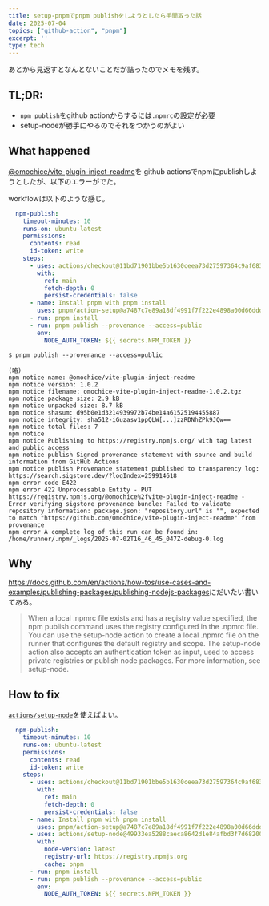 ```yaml
---
title: setup-pnpmでpnpm publishをしようとしたら手間取った話
date: 2025-07-04
topics: ["github-action", "pnpm"]
excerpt: ''
type: tech
---
```


あとから見返すとなんとないことだが詰ったのでメモを残す。

## TL;DR:

- `npm publish`をgithub actionからするには`.npmrc`の設定が必要
- setup-nodeが勝手にやるのでそれをつかうのがよい

## What happened

[@omochice/vite-plugin-inject-readme](https://github.com/Omochice/vite-plugin-inject-readme)を
github actionsでnpmにpublishしようとしたが、以下のエラーがでた。

workflowは以下のような感じ。

```yaml
  npm-publish:
    timeout-minutes: 10
    runs-on: ubuntu-latest
    permissions:
      contents: read
      id-token: write
    steps:
      - uses: actions/checkout@11bd71901bbe5b1630ceea73d27597364c9af683 # v4.2.2
        with:
          ref: main
          fetch-depth: 0
          persist-credentials: false
      - name: Install pnpm with pnpm install
        uses: pnpm/action-setup@a7487c7e89a18df4991f7f222e4898a00d66ddda # v4.1.0
      - run: pnpm install
      - run: pnpm publish --provenance --access=public
        env:
          NODE_AUTH_TOKEN: ${{ secrets.NPM_TOKEN }}
```


```console
$ pnpm publish --provenance --access=public

(略)
npm notice name: @omochice/vite-plugin-inject-readme
npm notice version: 1.0.2
npm notice filename: omochice-vite-plugin-inject-readme-1.0.2.tgz
npm notice package size: 2.9 kB
npm notice unpacked size: 8.7 kB
npm notice shasum: d95b0e1d3214939972b74be14a61525194455887
npm notice integrity: sha512-iGuzasv1ppQLW[...]zzRDNhZPk9JQw==
npm notice total files: 7
npm notice
npm notice Publishing to https://registry.npmjs.org/ with tag latest and public access
npm notice publish Signed provenance statement with source and build information from GitHub Actions
npm notice publish Provenance statement published to transparency log: https://search.sigstore.dev/?logIndex=259914618
npm error code E422
npm error 422 Unprocessable Entity - PUT https://registry.npmjs.org/@omochice%2fvite-plugin-inject-readme - Error verifying sigstore provenance bundle: Failed to validate repository information: package.json: "repository.url" is "", expected to match "https://github.com/Omochice/vite-plugin-inject-readme" from provenance
npm error A complete log of this run can be found in: /home/runner/.npm/_logs/2025-07-02T16_46_45_047Z-debug-0.log
```

## Why

<https://docs.github.com/en/actions/how-tos/use-cases-and-examples/publishing-packages/publishing-nodejs-packages>にだいたい書いてある。

> When a local .npmrc file exists and has a registry value specified, the npm publish command uses the registry configured in the .npmrc file. You can use the setup-node action to create a local .npmrc file on the runner that configures the default registry and scope. The setup-node action also accepts an authentication token as input, used to access private registries or publish node packages. For more information, see setup-node.

## How to fix

[`actions/setup-node`](https://github.com/actions/setup-node/)を使えばよい。

```yaml
  npm-publish:
    timeout-minutes: 10
    runs-on: ubuntu-latest
    permissions:
      contents: read
      id-token: write
    steps:
      - uses: actions/checkout@11bd71901bbe5b1630ceea73d27597364c9af683 # v4.2.2
        with:
          ref: main
          fetch-depth: 0
          persist-credentials: false
      - name: Install pnpm with pnpm install
        uses: pnpm/action-setup@a7487c7e89a18df4991f7f222e4898a00d66ddda # v4.1.0
      - uses: actions/setup-node@49933ea5288caeca8642d1e84afbd3f7d6820020 # v4.4.0
        with:
          node-version: latest
          registry-url: https://registry.npmjs.org
          cache: pnpm
      - run: pnpm install
      - run: pnpm publish --provenance --access=public
        env:
          NODE_AUTH_TOKEN: ${{ secrets.NPM_TOKEN }}
```
